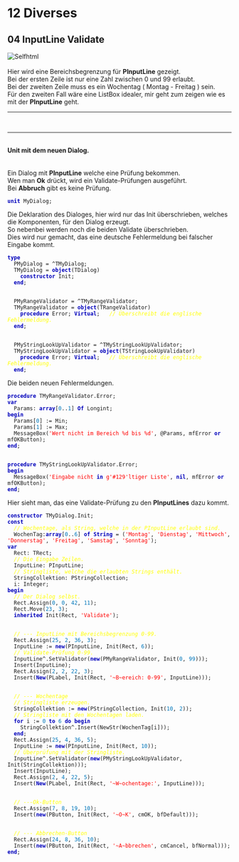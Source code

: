 <html>
    <b><h1>12 Diverses</h1></b>
    <b><h2>04 InputLine Validate</h2></b>
<img src="image.png" alt="Selfhtml"><br><br>
Hier wird eine Bereichsbegrenzung für <b>PInputLine</b> gezeigt.<br>
Bei der ersten Zeile ist nur eine Zahl zwischen 0 und 99 erlaubt.<br>
Bei der zweiten Zeile muss es ein Wochentag ( Montag - Freitag ) sein.<br>
Für den zweiten Fall wäre eine ListBox idealer, mir geht zum zeigen wie es mit der <b>PInputLine</b> geht.<br>
<hr><br>
<hr><br>
<b>Unit mit dem neuen Dialog.</b><br>
<br><br>
Ein Dialog mit <b>PInputLine</b> welche eine Prüfung bekommen.<br>
Wen man <b>Ok</b> drückt, wird ein Validate-Prüfungen ausgeführt.<br>
Bei <b>Abbruch</b> gibt es keine Prüfung.<br>
<pre><code><b><font color="0000BB">unit</font></b> MyDialog;
</code></pre>
Die Deklaration des Dialoges, hier wird nur das Init überschrieben, welches die Komponenten, für den Dialog erzeugt.<br>
So nebenbei werden noch die beiden Validate überschrieben.<br>
Dies wird nur gemacht, das eine deutsche Fehlermeldung bei falscher Eingabe kommt.<br>
<pre><code><b><font color="0000BB">type</font></b>
  PMyDialog = ^TMyDialog;
  TMyDialog = <b><font color="0000BB">object</font></b>(TDialog)
    <b><font color="0000BB">constructor</font></b> Init;
  <b><font color="0000BB">end</font></b>;
<br>
  PMyRangeValidator = ^TMyRangeValidator;
  TMyRangeValidator = <b><font color="0000BB">object</font></b>(TRangeValidator)
    <b><font color="0000BB">procedure</font></b> Error; <b><font color="0000BB">Virtual</font></b>;   <i><font color="#FFFF00">// Überschreibt die englische Fehlermeldung.</font></i>
  <b><font color="0000BB">end</font></b>;
<br>
  PMyStringLookUpValidator = ^TMyStringLookUpValidator;
  TMyStringLookUpValidator = <b><font color="0000BB">object</font></b>(TStringLookUpValidator)
    <b><font color="0000BB">procedure</font></b> Error; <b><font color="0000BB">Virtual</font></b>;   <i><font color="#FFFF00">// Überschreibt die englische Fehlermeldung.</font></i>
  <b><font color="0000BB">end</font></b>;
</code></pre>
Die beiden neuen Fehlermeldungen.<br>
<pre><code><b><font color="0000BB">procedure</font></b> TMyRangeValidator.Error;
<b><font color="0000BB">var</font></b>
  Params: <b><font color="0000BB">array</font></b>[<font color="#0077BB">0</font>..<font color="#0077BB">1</font>] <b><font color="0000BB">Of</font></b> Longint;
<b><font color="0000BB">begin</font></b>
  Params[<font color="#0077BB">0</font>] := Min;
  Params[<font color="#0077BB">1</font>] := Max;
  MessageBox(<font color="#FF0000">'Wert nicht im Bereich %d bis %d'</font>, @Params, mfError <b><font color="0000BB">or</font></b> mfOKButton);
<b><font color="0000BB">end</font></b>;
<br>
<b><font color="0000BB">procedure</font></b> TMyStringLookUpValidator.Error;
<b><font color="0000BB">begin</font></b>
  MessageBox(<font color="#FF0000">'Eingabe nicht <b><font color="0000BB">in</font></b> g'</font><font color="#FF0000">#129</font><font color="#FF0000">'ltiger Liste'</font>, <b><font color="0000BB">nil</font></b>, mfError <b><font color="0000BB">or</font></b> mfOKButton);
<b><font color="0000BB">end</font></b>;
</code></pre>
Hier sieht man, das eine Validate-Prüfung zu den <b>PInputLines</b> dazu kommt.<br>
<pre><code><b><font color="0000BB">constructor</font></b> TMyDialog.Init;
<b><font color="0000BB">const</font></b>
  <i><font color="#FFFF00">// Wochentage, als String, welche in der PInputLine erlaubt sind.</font></i>
  WochenTag:<b><font color="0000BB">array</font></b>[<font color="#0077BB">0</font>..<font color="#0077BB">6</font>] <b><font color="0000BB">of</font></b> <b><font color="0000BB">String</font></b> = (<font color="#FF0000">'Montag'</font>, <font color="#FF0000">'Dienstag'</font>, <font color="#FF0000">'Mittwoch'</font>, <font color="#FF0000">'Donnerstag'</font>, <font color="#FF0000">'Freitag'</font>, <font color="#FF0000">'Samstag'</font>, <font color="#FF0000">'Sonntag'</font>);
<b><font color="0000BB">var</font></b>
  Rect: TRect;
  <i><font color="#FFFF00">// Die Eingabe Zeilen.</font></i>
  InputLine: PInputLine;
  <i><font color="#FFFF00">// Stringliste, welche die erlaubten Strings enthält.</font></i>
  StringCollektion: PStringCollection;
  i: Integer;
<b><font color="0000BB">begin</font></b>
  <i><font color="#FFFF00">// Der Dialog selbst.</font></i>
  Rect.Assign(<font color="#0077BB">0</font>, <font color="#0077BB">0</font>, <font color="#0077BB">42</font>, <font color="#0077BB">11</font>);
  Rect.Move(<font color="#0077BB">23</font>, <font color="#0077BB">3</font>);
  <b><font color="0000BB">inherited</font></b> Init(Rect, <font color="#FF0000">'Validate'</font>);
<br>
  <i><font color="#FFFF00">// --- InputLine mit Bereichsbegrenzung 0-99.</font></i>
  Rect.Assign(<font color="#0077BB">25</font>, <font color="#0077BB">2</font>, <font color="#0077BB">36</font>, <font color="#0077BB">3</font>);
  InputLine := <b><font color="0000BB">new</font></b>(PInputLine, Init(Rect, <font color="#0077BB">6</font>));
  <i><font color="#FFFF00">// Validate-Prüfung 0-99.</font></i>
  InputLine^.SetValidator(<b><font color="0000BB">new</font></b>(PMyRangeValidator, Init(<font color="#0077BB">0</font>, <font color="#0077BB">99</font>)));
  Insert(InputLine);
  Rect.Assign(<font color="#0077BB">2</font>, <font color="#0077BB">2</font>, <font color="#0077BB">22</font>, <font color="#0077BB">3</font>);
  Insert(<b><font color="0000BB">New</font></b>(PLabel, Init(Rect, <font color="#FF0000">'~B~ereich: 0-99'</font>, InputLine)));
<br>
  <i><font color="#FFFF00">// --- Wochentage</font></i>
  <i><font color="#FFFF00">// Stringliste erzeugen.</font></i>
  StringCollektion := <b><font color="0000BB">new</font></b>(PStringCollection, Init(<font color="#0077BB">10</font>, <font color="#0077BB">2</font>));
  <i><font color="#FFFF00">// Stringliste mit den Wochentagen laden.</font></i>
  <b><font color="0000BB">for</font></b> i := <font color="#0077BB">0</font> <b><font color="0000BB">to</font></b> <font color="#0077BB">6</font> <b><font color="0000BB">do</font></b> <b><font color="0000BB">begin</font></b>
    StringCollektion^.Insert(NewStr(WochenTag[i]));
  <b><font color="0000BB">end</font></b>;
  Rect.Assign(<font color="#0077BB">25</font>, <font color="#0077BB">4</font>, <font color="#0077BB">36</font>, <font color="#0077BB">5</font>);
  InputLine := <b><font color="0000BB">new</font></b>(PInputLine, Init(Rect, <font color="#0077BB">10</font>));
  <i><font color="#FFFF00">// Überprüfung mit der Stringliste.</font></i>
  InputLine^.SetValidator(<b><font color="0000BB">new</font></b>(PMyStringLookUpValidator, Init(StringCollektion)));
  Insert(InputLine);
  Rect.Assign(<font color="#0077BB">2</font>, <font color="#0077BB">4</font>, <font color="#0077BB">22</font>, <font color="#0077BB">5</font>);
  Insert(<b><font color="0000BB">New</font></b>(PLabel, Init(Rect, <font color="#FF0000">'~W~ochentage:'</font>, InputLine)));
<br>
  <i><font color="#FFFF00">// ---Ok-Button</font></i>
  Rect.Assign(<font color="#0077BB">7</font>, <font color="#0077BB">8</font>, <font color="#0077BB">19</font>, <font color="#0077BB">10</font>);
  Insert(<b><font color="0000BB">new</font></b>(PButton, Init(Rect, <font color="#FF0000">'~O~K'</font>, cmOK, bfDefault)));
<br>
  <i><font color="#FFFF00">// --- Abbrechen-Button</font></i>
  Rect.Assign(<font color="#0077BB">24</font>, <font color="#0077BB">8</font>, <font color="#0077BB">36</font>, <font color="#0077BB">10</font>);
  Insert(<b><font color="0000BB">new</font></b>(PButton, Init(Rect, <font color="#FF0000">'~A~bbrechen'</font>, cmCancel, bfNormal)));
<b><font color="0000BB">end</font></b>;
</code></pre>
<br>
</html>
